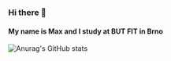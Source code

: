 ### Hi there 👋
#### My name is Max and I study at BUT FIT in Brno
![Anurag's GitHub stats](https://github-readme-stats.vercel.app/api?username=maximmuss699&show_icons=true&theme=tokyonight)
